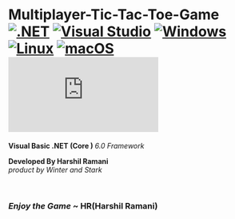 # Multiplayer-Tic-Tac-Toe-Game    [![.NET](https://img.shields.io/badge/--512BD4?logo=.net&logoColor=ffffff)](https://dotnet.microsoft.com/)   [![Visual Studio](https://img.shields.io/badge/--6C33AF?logo=visual%20studio)](https://visualstudio.microsoft.com/)    [![Windows](https://svgshare.com/i/ZhY.svg)](https://svgshare.com/i/ZhY.svg)   [![Linux](https://svgshare.com/i/Zhy.svg)](https://svgshare.com/i/Zhy.svg)  [![macOS](https://svgshare.com/i/ZjP.svg)](https://svgshare.com/i/ZjP.svg)   [![Latest release](https://badgen.net/github/release/Naereen/Strapdown.js)](https://github.com/Naereen/Strapdown.js/releases) 
<b>Visual Basic .NET (Core ) </b> <em>6.0 Framework</em>
<br>

<b>Developed By Harshil Ramani</b>
<br>
<em> product by Winter and Stark </em>

<br>
<h3><strong><i>Enjoy the Game</i> ~ HR(Harshil Ramani) </strong></h3>

